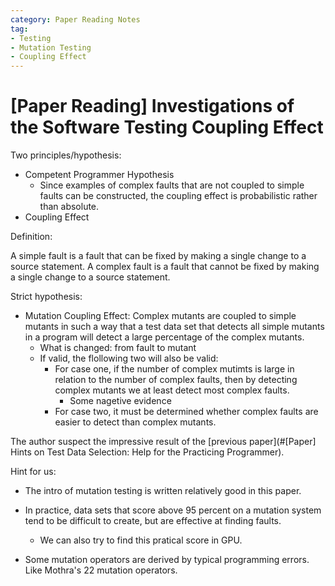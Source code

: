 ```yaml
---
category: Paper Reading Notes
tag: 
- Testing
- Mutation Testing
- Coupling Effect
---
```

# [Paper Reading] Investigations of the Software Testing Coupling Effect

Two principles/hypothesis:

- Competent Programmer Hypothesis
  - Since examples of complex faults that are not coupled to simple faults can be constructed, the coupling effect is probabilistic rather than absolute. 
- Coupling Effect



Definition:

A simple fault is a fault that can be fixed by making a single change to a source statement. A complex fault is a fault that cannot be fixed by making a single change to a source statement.



Strict hypothesis:

- Mutation Coupling Effect: Complex mutants are coupled to simple mutants in such a way that a test data set that detects all simple mutants in a program will detect a large percentage of the complex mutants.
  - What is changed: from fault to mutant
  - If valid, the flollowing two will also be valid:
    - For case one, if the number of complex mutimts is large in relation to the number of complex faults, then by detecting complex mutants we at least detect most complex faults.
      - Some nagetive evidence
    - For case two, it must be determined whether complex faults are easier to detect than complex mutants.  

The author suspect the impressive result of the [previous paper](#[Paper] Hints on Test Data Selection: Help for the Practicing Programmer).

Hint for us:

- The intro of mutation testing is written relatively good in this paper.

- In practice, data sets that score above 95 percent on a mutation system tend to be difficult to create, but are effective at finding faults. 

  - We can also try to find this pratical score in GPU.

- Some mutation operators are derived by typical programming errors. Like Mothra's 22 mutation operators.

  
